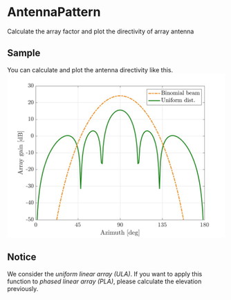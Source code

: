 # AntennaPattern
Calculate the array factor and plot the directivity of array antenna

## Sample
You can calculate and plot the antenna directivity like this.
![antenna directivity](results/arraygain_sample.jpg "directivity")

## Notice
We consider the *uniform linear array (ULA)*.
If you want to apply this function to *phased linear array (PLA)*, please calculate the elevation previously.
